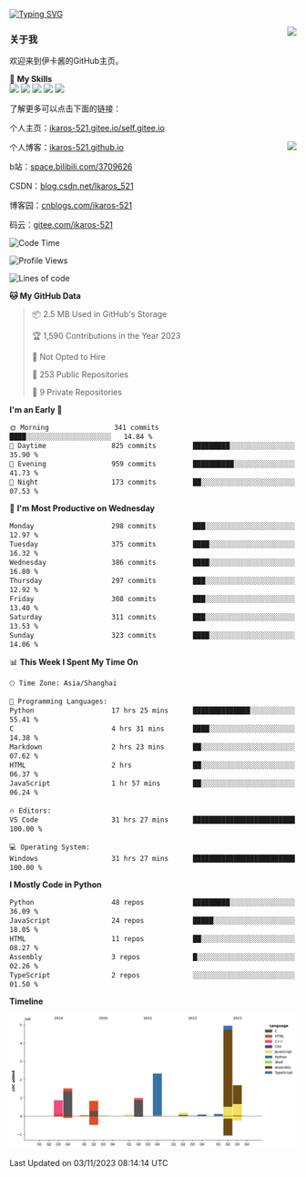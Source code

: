 [![Typing SVG](https://readme-typing-svg.herokuapp.com?size=25&duration=2500&color=8C43EA&vCenter=true&width=200&height=40&lines=Hi+Welcome+%F0%9F%91%8B%F0%9F%8F%BB;I'm+Love丶伊卡洛斯)](https://git.io/typing-svg)

<a href="#">
  <img align="right" src="https://github-readme-stats.vercel.app/api?username=Ikaros-521&count_private=true&show_icons=true&bg_color=15,f2f7fd,E0EAFC" />
</a>

### 关于我

欢迎来到伊卡酱的GitHub主页。

🌟 **My Skills**  
![](https://img.shields.io/badge/-C-A8B9CC?style=flat-square&logo=C&logoColor=fff)
![](https://img.shields.io/badge/-Python-3776AB?style=flat-square&logo=Python&logoColor=fff)
![](https://img.shields.io/badge/-JavaScript-F7DF1E?style=flat-square&logo=JavaScript&logoColor=fff)
![](https://img.shields.io/badge/-C++-00599C?style=flat-square&logo=Cpp&logoColor=fff)
![](https://img.shields.io/badge/-Linux-000000?style=flat-square&logo=Linux&logoColor=fff)

了解更多可以点击下面的链接：  

个人主页：[ikaros-521.gitee.io/self.gitee.io](https://ikaros-521.gitee.io/self.gitee.io/)  

<img align='right' src="https://github.com/Ikaros-521/Ikaros-521/assets/40910637/3a5e50bc-91dc-4aa5-b7a0-8b27ad1c2b33" height="432">

个人博客：[ikaros-521.github.io](https://ikaros-521.github.io/)  

b站：[space.bilibili.com/3709626](https://space.bilibili.com/3709626)  

CSDN：[blog.csdn.net/Ikaros_521](https://blog.csdn.net/Ikaros_521)  

博客园：[cnblogs.com/ikaros-521](https://www.cnblogs.com/ikaros-521)  

码云：[gitee.com/ikaros-521](https://gitee.com/ikaros-521)  


<!--START_SECTION:waka-->
![Code Time](http://img.shields.io/badge/Code%20Time-769%20hrs%2059%20mins-blue)

![Profile Views](http://img.shields.io/badge/Profile%20Views-1-blue)

![Lines of code](https://img.shields.io/badge/From%20Hello%20World%20I%27ve%20Written-13.8%20million%20lines%20of%20code-blue)

**🐱 My GitHub Data** 

> 📦 2.5 MB Used in GitHub's Storage 
 > 
> 🏆 1,590 Contributions in the Year 2023
 > 
> 🚫 Not Opted to Hire
 > 
> 📜 253 Public Repositories 
 > 
> 🔑 9 Private Repositories 
 > 
**I'm an Early 🐤** 

```text
🌞 Morning                341 commits         ████░░░░░░░░░░░░░░░░░░░░░   14.84 % 
🌆 Daytime                825 commits         █████████░░░░░░░░░░░░░░░░   35.90 % 
🌃 Evening                959 commits         ██████████░░░░░░░░░░░░░░░   41.73 % 
🌙 Night                  173 commits         ██░░░░░░░░░░░░░░░░░░░░░░░   07.53 % 
```
📅 **I'm Most Productive on Wednesday** 

```text
Monday                   298 commits         ███░░░░░░░░░░░░░░░░░░░░░░   12.97 % 
Tuesday                  375 commits         ████░░░░░░░░░░░░░░░░░░░░░   16.32 % 
Wednesday                386 commits         ████░░░░░░░░░░░░░░░░░░░░░   16.80 % 
Thursday                 297 commits         ███░░░░░░░░░░░░░░░░░░░░░░   12.92 % 
Friday                   308 commits         ███░░░░░░░░░░░░░░░░░░░░░░   13.40 % 
Saturday                 311 commits         ███░░░░░░░░░░░░░░░░░░░░░░   13.53 % 
Sunday                   323 commits         ████░░░░░░░░░░░░░░░░░░░░░   14.06 % 
```


📊 **This Week I Spent My Time On** 

```text
🕑︎ Time Zone: Asia/Shanghai

💬 Programming Languages: 
Python                   17 hrs 25 mins      ██████████████░░░░░░░░░░░   55.41 % 
C                        4 hrs 31 mins       ████░░░░░░░░░░░░░░░░░░░░░   14.38 % 
Markdown                 2 hrs 23 mins       ██░░░░░░░░░░░░░░░░░░░░░░░   07.62 % 
HTML                     2 hrs               ██░░░░░░░░░░░░░░░░░░░░░░░   06.37 % 
JavaScript               1 hr 57 mins        ██░░░░░░░░░░░░░░░░░░░░░░░   06.24 % 

🔥 Editors: 
VS Code                  31 hrs 27 mins      █████████████████████████   100.00 % 

💻 Operating System: 
Windows                  31 hrs 27 mins      █████████████████████████   100.00 % 
```

**I Mostly Code in Python** 

```text
Python                   48 repos            █████████░░░░░░░░░░░░░░░░   36.09 % 
JavaScript               24 repos            █████░░░░░░░░░░░░░░░░░░░░   18.05 % 
HTML                     11 repos            ██░░░░░░░░░░░░░░░░░░░░░░░   08.27 % 
Assembly                 3 repos             █░░░░░░░░░░░░░░░░░░░░░░░░   02.26 % 
TypeScript               2 repos             ░░░░░░░░░░░░░░░░░░░░░░░░░   01.50 % 
```



**Timeline**

![Lines of Code chart](https://raw.githubusercontent.com/Ikaros-521/Ikaros-521/main/assets/bar_graph.png)


 Last Updated on 03/11/2023 08:14:14 UTC
<!--END_SECTION:waka-->


<!--
**Ikaros-521/Ikaros-521** is a ✨ _special_ ✨ repository because its `README.md` (this file) appears on your GitHub profile.

Here are some ideas to get you started:

- 🔭 I’m currently working on ...
- 🌱 I’m currently learning ...
- 👯 I’m looking to collaborate on ...
- 🤔 I’m looking for help with ...
- 💬 Ask me about ...
- 📫 How to reach me: ...
- 😄 Pronouns: ...
- ⚡ Fun fact: ...
-->

